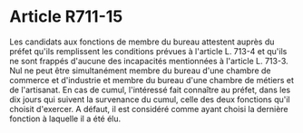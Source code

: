 # Article R711-15

Les candidats aux fonctions de membre du bureau attestent auprès du préfet qu'ils remplissent les conditions prévues à l'article L. 713-4 et qu'ils ne sont frappés d'aucune des incapacités mentionnées à l'article L. 713-3.   Nul ne peut être simultanément membre du bureau d'une chambre de commerce et d'industrie et membre du bureau d'une chambre de métiers et de l'artisanat. En cas de cumul, l'intéressé fait connaître au préfet, dans les dix jours qui suivent la survenance du cumul, celle des deux fonctions qu'il choisit d'exercer. A défaut, il est considéré comme ayant choisi la dernière fonction à laquelle il a été élu.